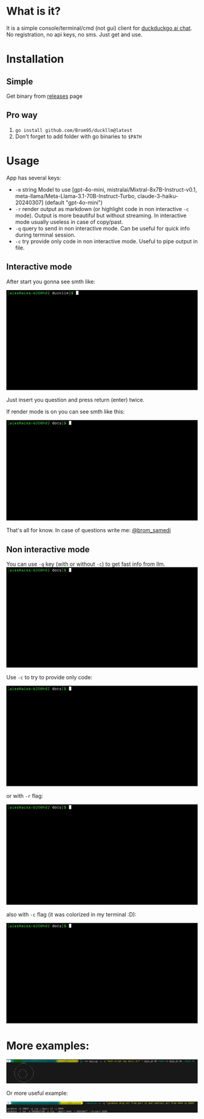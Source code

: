 # What is it?
It is a simple console/terminal/cmd (not gui) client for [duckduckgo ai chat](https://duckduckgo.com/?q=DuckDuckGo+AI+Chat&ia=chat&duckai=1). No registration, no api keys, no sms. Just get and use.

# Installation

## Simple
Get binary from [releases](https://github.com/Brom95/duckllm/releases) page

## Pro way
1. `go install github.com/Brom95/duckllm@latest`
2. Don't forget to add folder with go binaries to `$PATH`

# Usage

App has several keys:

- `-m` string Model to use [gpt-4o-mini, mistralai/Mixtral-8x7B-Instruct-v0.1, meta-llama/Meta-Llama-3.1-70B-Instruct-Turbo, claude-3-haiku-20240307] (default "gpt-4o-mini")
- `-r` render output as markdown (or highlight code in non interactive `-c` mode). Output is more beautiful but without streaming. In interactive mode usually useless in case of copy/past.
- `-q` query to send in non interactive mode. Can be useful for quick info during terminal session.
- `-c` try provide  only code in non interactive mode. Useful to pipe output in file. 


## Interactive mode
After start you gonna see smth like:

![prompt](docs/default.gif)

Just insert you question and press return (enter) twice.

If render mode is on you can see smth like this:

![render](docs/default_render.gif)

That's all for know. In case of questions write me: [@brom_samedi](https://t.me/brom_samedi)

## Non interactive mode



You can use `-q` key (with or without `-c`) to get fast info from llm.
![noninteractive no rendering](docs/n_nr.gif)

Use `-c` to try to provide only code:

![noninteractive no rendering code only](docs/n_nrc.gif)

or with `-r` flag:

![noninteractive render](docs/n_r.gif)

also with `-c` flag (it was colorized in my terminal :D):

![noninteractive render code only](docs/n_rc.gif)

# More examples:

![ascii generation](docs/duck.png)

Or more useful example:

![iptables](docs/iptables.png)
